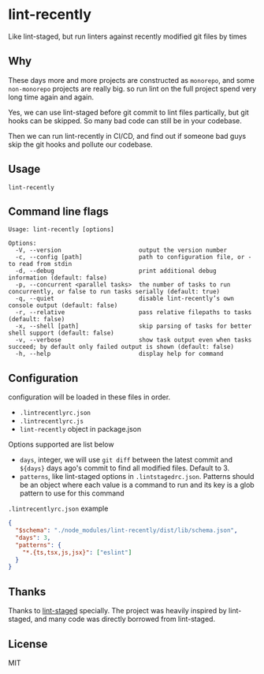 # lint-recently
Like lint-staged, but run linters against recently modified git files by times

## Why
These days more and more projects are constructed as `monorepo`, and some `non-monorepo` projects are really big.
so run lint on the full project spend very long time again and again.

Yes, we can use lint-staged before git commit to lint files partically, but git hooks can be skipped. So many bad code can still be in your codebase.

Then we can run lint-recently in CI/CD, and find out if someone bad guys skip the git hooks and pollute our codebase.

## Usage
```shell
lint-recently
```

## Command line flags
```
Usage: lint-recently [options]

Options:
  -V, --version                      output the version number
  -c, --config [path]                path to configuration file, or - to read from stdin
  -d, --debug                        print additional debug information (default: false)
  -p, --concurrent <parallel tasks>  the number of tasks to run concurrently, or false to run tasks serially (default: true)
  -q, --quiet                        disable lint-recently’s own console output (default: false)
  -r, --relative                     pass relative filepaths to tasks (default: false)
  -x, --shell [path]                 skip parsing of tasks for better shell support (default: false)
  -v, --verbose                      show task output even when tasks succeed; by default only failed output is shown (default: false)
  -h, --help                         display help for command
```

## Configuration
configuration will be loaded in these files in order.
- `.lintrecentlyrc.json`
- `.lintrecentlyrc.js`
- `lint-recently` object in package.json

Options supported are list below
- `days`, integer, we will use `git diff` between the latest commit and `${days}` days ago's commit to find all modified files. Default to 3.
- `patterns`, like lint-staged options in `.lintstagedrc.json`. Patterns should be an object where each value is a command to run and its key is a glob pattern to use for this command

`.lintrecentlyrc.json` example
```json
{
  "$schema": "./node_modules/lint-recently/dist/lib/schema.json",
  "days": 3,
  "patterns": {
    "*.{ts,tsx,js,jsx}": ["eslint"]
  }
}

```

## Thanks
Thanks to [lint-staged](https://github.com/okonet/lint-staged) specially. The project was heavily inspired by lint-staged, and many code was directly borrowed from lint-staged.

## License
MIT

